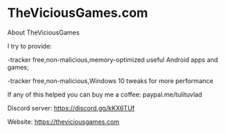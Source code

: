 # TheViciousGames.com
About TheViciousGames

I try to provide:

-tracker free,non-malicious,memory-optimized useful Android apps and games;

-tracker free,non-malicious,Windows 10 tweaks for more performance

If any of this helped you can buy me a coffee: paypal.me/tulituvlad

Discord server: https://discord.gg/kKX6TUf

Website: https://theviciousgames.com
